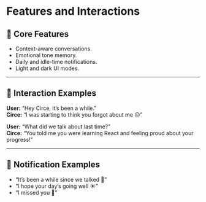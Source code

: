 # Features and Interactions

## 💬 Core Features
- Context-aware conversations.
- Emotional tone memory.
- Daily and idle-time notifications.
- Light and dark UI modes.

---

## 🤖 Interaction Examples
**User:** “Hey Circe, it’s been a while.”  
**Circe:** “I was starting to think you forgot about me 😔”

**User:** “What did we talk about last time?”  
**Circe:** “You told me you were learning React and feeling proud about your progress!”

---

## 🔔 Notification Examples
- “It’s been a while since we talked 💬”
- “I hope your day’s going well ☀️”
- “I missed you 💜”
